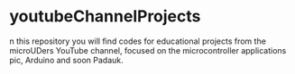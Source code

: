 # youtubeChannelProjects
n this repository you will find codes for educational projects from the microUDers YouTube channel, focused on the microcontroller applications pic, Arduino and soon Padauk.
